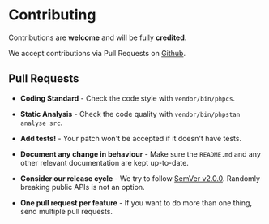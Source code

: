 # Contributing

Contributions are **welcome** and will be fully **credited**.

We accept contributions via Pull Requests on [Github](https://github.com/tigitz/php-spellchecker).


## Pull Requests

- **Coding Standard** - Check the code style with ``vendor/bin/phpcs``.

- **Static Analysis** - Check the code quality with ``vendor/bin/phpstan analyse src``.

- **Add tests!** - Your patch won't be accepted if it doesn't have tests.

- **Document any change in behaviour** - Make sure the `README.md` and any other relevant documentation are kept up-to-date.

- **Consider our release cycle** - We try to follow [SemVer v2.0.0](http://semver.org/). Randomly breaking public APIs is not an option.

- **One pull request per feature** - If you want to do more than one thing, send multiple pull requests.
